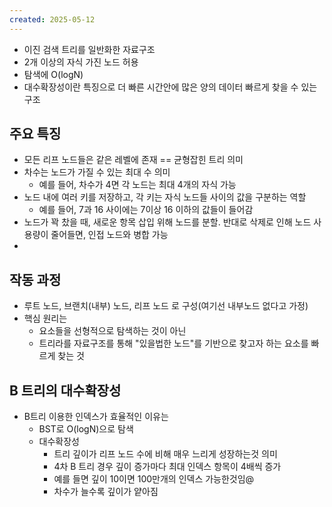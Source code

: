 ```yaml
---
created: 2025-05-12
---
```

- 이진 검색 트리를 일반화한 자료구조
- 2개 이상의 자식 가진 노드 허용
- 탐색에 O(logN)
- 대수확장성이란 특징으로 더 빠른 시간안에 많은 양의 데이터 빠르게 찾을 수 있는 구조

## 주요 특징
- 모든 리프 노드들은 같은 레벨에 존재 == 균형잡힌 트리 의미
- 차수는 노드가 가질 수 있는 최대 수 의미
	- 예를 들어, 차수가 4면 각 노드는 최대 4개의 자식 가능
- 노드 내에 여러 키를 저장하고, 각 키는 자식 노드들 사이의 값을 구분하는 역할
	- 예를 들어, 7과 16 사이에는 7이상 16 이하의 값들이 들어감
- 노드가 꽉 찼을 때, 새로운 항목 삽입 위해 노드를 분할. 반대로 삭제로 인해 노드  사용량이 줄어들면, 인접 노드와 병합 가능
- 

## 작동 과정
- 루트 노드, 브랜치(내부) 노드, 리프 노드 로 구성(여기선 내부노드 없다고 가정)
- 핵심 원리는
	- 요소들을 선형적으로 탐색하는 것이 아닌
	- 트리라를 자료구조를 통해 "있을법한 노드"를 기반으로 찾고자 하는 요소를 빠르게 찾는 것

## B 트리의 대수확장성
- B트리 이용한 인덱스가 효율적인 이유는
	- BST로 O(logN)으로 탐색
	- 대수확장성
		- 트리 깊이가 리프 노드 수에 비해 매우 느리게 성장하는것 의미
		- 4차 B 트리 경우 깊이 증가마다 최대 인덱스 항목이 4배씩 증가
		- 예를 들면 깊이 10이면 100만개의 인덱스 가능한것임@
		- 차수가 늘수록 깊이가 얕아짐